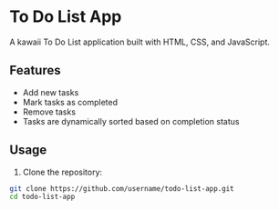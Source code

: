 # To Do List App

A kawaii To Do List application built with HTML, CSS, and JavaScript.

## Features

- Add new tasks
- Mark tasks as completed
- Remove tasks
- Tasks are dynamically sorted based on completion status

## Usage

1. Clone the repository:

```bash
git clone https://github.com/username/todo-list-app.git
cd todo-list-app

